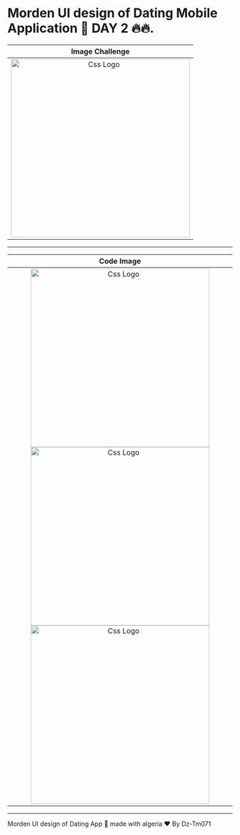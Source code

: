 <h1>Morden UI design of Dating Mobile Application 👫  DAY 2 🔥🔥.</h1>



<table>
<thead>
  
<tr>
  
  
  <th align="center">Image Challenge</th>

</tr>
  

  
  
</thead>
  
  
<tbody>
  
  
<tr>
  
  <td align="center">
  <a target="_blank" rel="" href="https://user-images.githubusercontent.com/69757558/194951798-7d12ca0d-8fc9-4ca7-86bf-85e818cedf5a.png">
  <img src="https://user-images.githubusercontent.com/69757558/194951798-7d12ca0d-8fc9-4ca7-86bf-85e818cedf5a.png" alt="Css Logo" with="200" height="400"/>

  </a>
    
    
  
  </td>
  
  
  
</tr>
  
  
</tbody>
  
  
</table>


<hr>



<table>
  
  
  
<thead>
<tr>
  <th align="center">Code Image</th>

</tr>
  
  
</thead>
  
  
<tbody>
<tr>
  
  <td align="center">    
    
  <a target="_blank" rel="" href="https://user-images.githubusercontent.com/69757558/194952010-d256bef8-4af9-454f-9eab-34aa45953936.jpg">
  <img src="https://user-images.githubusercontent.com/69757558/194952010-d256bef8-4af9-454f-9eab-34aa45953936.jpg" alt="Css Logo" with="200" height="400"/>
    </a>
     <a target="_blank" rel="" href="https://user-images.githubusercontent.com/69757558/194953502-9ca0a22e-b5b6-486a-b34a-aba50864b97d.jpg">
  <img src="https://user-images.githubusercontent.com/69757558/194953502-9ca0a22e-b5b6-486a-b34a-aba50864b97d.jpg" alt="Css Logo" with="200" height="400"/>
    </a>
    <!-- -->
    <a target="_blank" rel="" href="https://user-images.githubusercontent.com/69757558/194953505-21800402-dc25-4c1b-b3a6-7ed1070b18ba.jpg">
     <img src="https://user-images.githubusercontent.com/69757558/194953505-21800402-dc25-4c1b-b3a6-7ed1070b18ba.jpg" alt="Css Logo" with="200" height="400"/></a>
    
  
    
  </td>
  
</tr>
</tbody>
</table>


 <hr>






Morden UI design of Dating App 👫 made with algeria ❤  By Dz-Tm071
